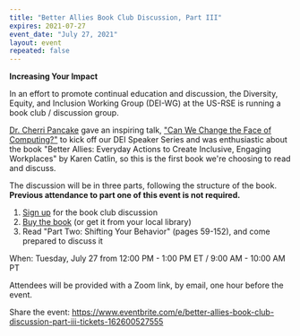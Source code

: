 ```yaml
---
title: "Better Allies Book Club Discussion, Part III"
expires: 2021-07-27
event_date: "July 27, 2021"
layout: event
repeated: false
---
```


**Increasing Your Impact**

In an effort to promote continual education and discussion, the Diversity, Equity, and Inclusion Working Group (DEI-WG) at the US-RSE is running a book club / discussion group.

[Dr. Cherri Pancake](https://eecs.oregonstate.edu/people/pancake-cherri) gave an inspiring talk, ["Can We Change the Face of Computing?"](https://us-rse.org/events/2021/2021-03-dei-speaker-series) to kick off our DEI Speaker Series and was enthusiastic about the book "Better Allies: Everyday Actions to Create Inclusive, Engaging Workplaces" by Karen Catlin, so this is the first book we're choosing to read and discuss.

The discussion will be in three parts, following the structure of the book. **Previous attendance to part one of this event is not required.**

1.  [Sign up](https://www.eventbrite.com/e/better-allies-book-club-discussion-part-iii-tickets-162600527555) for the book club discussion
2.  [Buy the book](https://betterallies.com/buy/) (or get it from your local library)
3.  Read "Part Two: Shifting Your Behavior" (pages 59-152), and come prepared to discuss it

When: Tuesday, July 27 from 12:00 PM - 1:00 PM ET / 9:00 AM - 10:00 AM PT

Attendees will be provided with a Zoom link, by email, one hour before the event.

Share the event: <https://www.eventbrite.com/e/better-allies-book-club-discussion-part-iii-tickets-162600527555>
